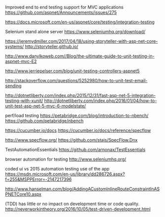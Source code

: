 
Improved end to end testing support for MVC applications
https://github.com/aspnet/Announcements/issues/275

https://docs.microsoft.com/en-us/aspnet/core/testing/integration-testing

Selenium stand alone server
https://www.seleniumhq.org/download/


https://jeremydmiller.com/2017/04/18/using-storyteller-with-asp-net-core-systems/
http://storyteller.github.io/

http://www.danylkoweb.com//Blog/the-ultimate-guide-to-unit-testing-in-aspnet-mvc-E2

http://www.jerriepelser.com/blog/unit-testing-controllers-aspnet5

http://stackoverflow.com/questions/5252980/how-to-unit-test-email-sending

http://dotnetliberty.com/index.php/2015/12/31/fast-asp-net-5-integration-testing-with-xunit/
http://dotnetliberty.com/index.php/2016/01/04/how-to-unit-test-asp-net-5-mvc-6-modelstate/

perf/load testing
https://petabridge.com/blog/introduction-to-nbench/
https://github.com/petabridge/nbench

https://cucumber.io/docs
https://cucumber.io/docs/reference/specflow

http://www.specflow.org/
https://github.com/stajs/SpecFlow.Dnx

TestAutomationEssentials
https://github.com/arnonax/TestEssentials

browser automation for testing
http://www.seleniumhq.org/

coded ui vs 2015 automation testing use of the app
https://msdn.microsoft.com/en-us/library/dd286726.aspx?f=255&MSPPError=-2147217396

http://www.hanselman.com/blog/AddingACustomInlineRouteConstraintInASPNETCore10.aspx

(TDD) has little or no impact on development time or code quality.
http://neverworkintheory.org/2016/10/05/test-driven-development.html